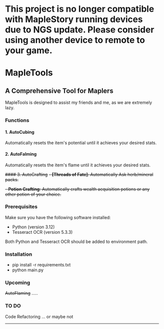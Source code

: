 # **This project is no longer compatible with MapleStory running devices due to NGS update. Please consider using another device to remote to your game.**


# MapleTools

## A Comprehensive Tool for Maplers
MapleTools is designed to assist my friends and me, as we are extremely lazy.

### Functions
#### 1. AutoCubing
Automatically resets the item's potential until it achieves your desired stats.

#### 2. AutoFalming
Automatically resets the item's flame until it achieves your desired stats.

~~#### 3. AutoCrafting~~
~~- **[Threads of Fate]**: Automatically Ask herb/mineral packs.~~
  
~~- **Potion Crafting**: Automatically crafts wealth acquisition potions or any other potion of your choice.~~

### Prerequisites
Make sure you have the following software installed:
- Python (version 3.12)
- Tesseract OCR (version 5.3.3)

Both Python and Tesseract OCR should be added to environment path.

### Installation

- pip install -r requirements.txt
- python main.py

### Upcoming 
~~AutoFlaming~~
.....

### TO DO
Code Refactoring ... or maybe not

---

